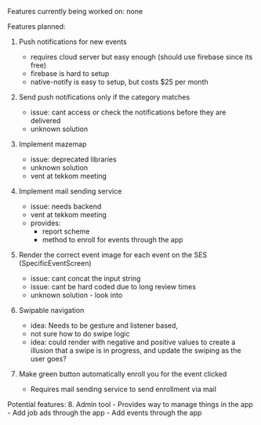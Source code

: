 Features currently being worked on: 
none

Features planned:
1. Push notifications for new events 
    - requires cloud server but easy enough (should use firebase since its free)    
    - firebase is hard to setup
    - native-notify is easy to setup, but costs $25 per month

2. Send push notifications only if the category matches 
    - issue: cant access or check the notifications before they are delivered  
    - unknown solution

3. Implement mazemap     
    - issue: deprecated libraries
    - unknown solution
    - vent at tekkom meeting

4. Implement mail sending service 
    - issue: needs backend
    - vent at tekkom meeting
    - provides: 
        - report scheme
        - method to enroll for events through the app

5. Render the correct event image for each event on the SES (SpecificEventScreen) 
    - issue: cant concat the input string 
    - issue: cant be hard coded due to long review times
    - unknown solution - look into

6. Swipable navigation 
    - idea: Needs to be gesture and listener based, 
    - not sure how to do swipe logic
    - idea: could render with negative and positive values to create a illusion that a swipe is in progress, and update the swiping as the user goes?

7. Make green button automatically enroll you for the event clicked
    - Requires mail sending service to send enrollment via mail

Potential features: 
8. Admin tool
    - Provides way to manage things in the app
    - Add job ads through the app
    - Add events through the app